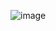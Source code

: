 ![image](https://github.com/MertCtal/e-commercee/assets/167461120/87e593f8-5338-4fe0-9fbe-4d1d2032f65b)
